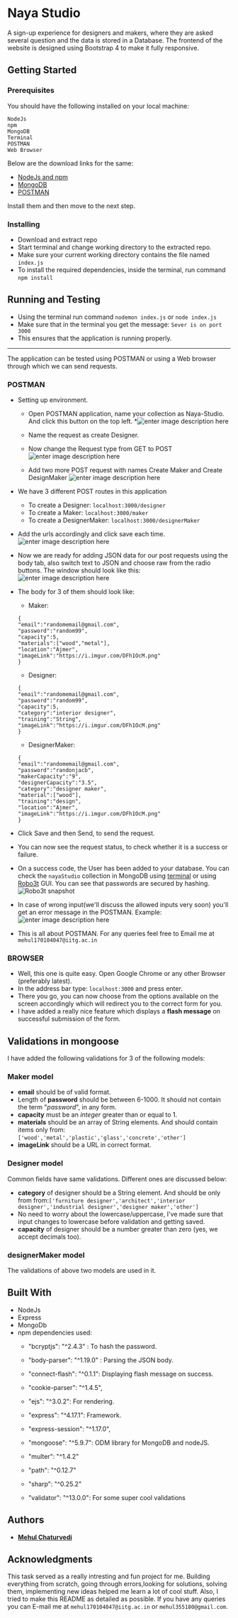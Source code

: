 

# Naya Studio
A sign-up experience for designers and makers, where they are asked several question and the data is stored in a Database.
The frontend of the website is designed using Bootstrap 4 to make it fully responsive.

## Getting Started


### Prerequisites

You should have the following installed on your local machine:

```
NodeJs
npm
MongoDB
Terminal
POSTMAN
Web Browser
```
Below are the download links for the same:
* [NodeJs and npm](https://nodejs.org/en/download/)
* [MongoDB](https://www.mongodb.com/download-center/community)
* [POSTMAN](https://www.postman.com/downloads/)

Install them and then move to the next step.


### Installing

* Download and extract repo
* Start terminal and change working directory to the extracted repo.
* Make sure your current working directory contains the file named ```index.js```
* To install the required dependencies, inside the terminal, run command ```npm install```

## Running and Testing
* Using the terminal run command ```nodemon index.js``` or ```node index.js```
* Make sure that in the terminal	 you get the message:
	 ```Sever is on port 3000```
* This ensures that the application is running properly.
<hr>
The application can be tested using POSTMAN or using a Web browser through which we can send requests.

### POSTMAN
* Setting up environment.
	* Open POSTMAN application, name your collection as Naya-Studio. And click this button on the top left.
	*![enter image description here](https://learning-services-media.brightcove.com/doc-assets/node/17919-use-postman-http-requests/node17919-create-new-request.png)
	*  Name the request as create Designer.
	* Now change the Request type from GET to POST
	![enter image description here](https://i.imgur.com/cW47qww.png)

	* Add two more POST request with names Create Maker and Create DesignMaker
	![enter image description here](https://i.imgur.com/pxPrsng.png)
* We have 3 different POST routes in this application
	* To create a Designer: ```localhost:3000/designer```
	* To create a Maker: ```localhost:3000/maker```
	* To create a DesignerMaker: ```localhost:3000/designerMaker```
* Add the urls accordingly and click save each time.![enter image description here](https://i.imgur.com/DFh1OcM.png)
* Now we are ready for adding JSON data for our post requests using the body tab, also switch text to JSON and choose raw from the radio buttons. The window should look like this:![enter image description here](https://i.imgur.com/nKav8S4.png)
* The body for 3 of them should look like:
	* Maker:
	```
	{
	"email":"randomemail@gmail.com",
	"password":"random99",
	"capacity":5,
	"materials":["wood","metal"],
	"location":"Ajmer",
	"imageLink":"https://i.imgur.com/DFh1OcM.png"
	}
	```
	* Designer:
	```
	{
	"email":"randomemail@gmail.com",
	"password":"random99",
	"capacity":5,
	"category":"interior designer",
	"training":"String",
	"imageLink":"https://i.imgur.com/DFh1OcM.png"
	}
	```
	* DesignerMaker:
	```
	{
	"email":"randomemail@gmail.com",
	"password":"randonjacb",
	"makerCapacity":"9",
	"designerCapacity":"3.5",
	"category":"designer maker",
	"material":["wood"],
	"training":"design",
	"location":"Ajmer",
	"imageLink":"https://i.imgur.com/DFh1OcM.png"
	}
	```
* Click Save and then Send, to send the request.
* You can now see the request status, to check whether it is a success or failure.
*  On a success code, the User has been added to your database. You can check the ```nayaStudio``` collection in MongoDB using [terminal](https://docs.mongodb.com/manual/reference/mongo-shell/) or using [Robo3t](https://robomongo.org/) GUI. You can see that passwords are secured by hashing.
![Robo3t snapshot](https://i.imgur.com/ljnsFqZ.png)
	
* In case of wrong input(we'll discuss the allowed inputs very soon) you'll get an error message in the POSTMAN. Example:
![enter image description here](https://i.imgur.com/kO3d2hh.png)
* This is all about POSTMAN. For any queries feel free to Email me at ```mehul170104047@iitg.ac.in```
### BROWSER
* Well, this one is quite easy. Open Google Chrome or any other Browser (preferably latest).
* In the address bar type: ```localhost:3000``` and press enter. 
* There you go, you can now choose from the options available on the screen accordingly which will redirect you to the correct form for you.
* I have added a really nice feature which displays a **flash message** on successful submission of the form.

## Validations in mongoose

I have added the following validations for 3 of the following models:
### Maker model
* **email** should be of valid format.
* Length of **password** should be between 6-1000. It should not contain the term "*password*", in any form.
* **capacity** must be an *integer* greater than or equal to 1.
* **materials** should be an array of String elements. And should contain items only from:```['wood','metal','plastic','glass','concrete','other']```
* **imageLink** should be a URL in correct format.

### Designer model
Common fields have same validations. Different ones are discussed below:

* **category** of designer should be a String element. And should be only from from:```['furniture designer','architect','interior designer','industrial designer','designer maker','other']```
* No need to worry about the lowercase/uppercase, I've made sure that input changes to lowercase before validation and getting saved.
* **capacity** of designer should be a number greater than zero (yes, we accept decimals too).

### designerMaker model

The validations of above two models are used in it.


## Built With

* NodeJs
* Express
* MongoDb
* npm dependencies used:
	* "bcryptjs": "^2.4.3" : To hash the password.

	* "body-parser": "^1.19.0" : Parsing the JSON body.

	* "connect-flash": "^0.1.1": Displaying flash message on success.

	* "cookie-parser": "^1.4.5",

	* "ejs": "^3.0.2": For rendering.

	* "express": "^4.17.1": Framework.

	* "express-session": "^1.17.0",

	* "mongoose": "^5.9.7": ODM library for MongoDB and nodeJS.

	* "multer": "^1.4.2"

	* "path": "^0.12.7"

	* "sharp": "^0.25.2"

	* "validator": "^13.0.0": For some super cool validations

## Authors

* **[Mehul Chaturvedi](https://github.com/Mehulcoder)**


## Acknowledgments

This task served as a really intresting and fun project for me. Building everything from scratch, going through errors,looking for solutions, solving them, implementing new ideas helped me learn a lot of cool stuff.
Also, I tried to make this README as detailed as possible. If you have any queries you can E-mail me at ```mehul170104047@iitg.ac.in``` or ```mehul355180@gmail.com```.
